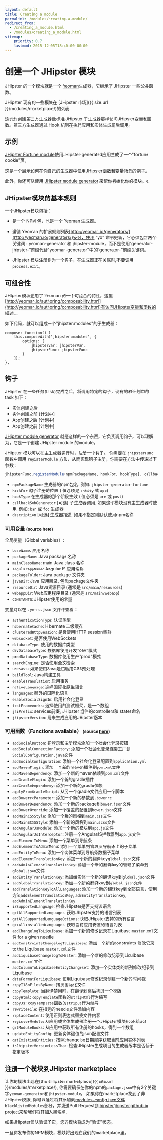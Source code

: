 ```yaml
---
layout: default
title: Creating a module
permalink: /modules/creating-a-module/
redirect_from:
  - /creating_a_module.html
  - /modules/creating_a_module.html
sitemap:
    priority: 0.7
    lastmod: 2015-12-05T18:40:00-00:00
---
```


# <i class="fa fa-cube"></i> 创建一个 JHipster 模块  

JHipster 的一个模块就是一个 [Yeoman](http://yeoman.io/authoring/composability.html)生成器，它继承了 JHipster 一些公共函数。

JHipster 现有的一些模块在 [JHipster 市场]({{ site.url }}/modules/marketplace/)的列表.

这允许创建第三方生成器像标准 JHipster 子生成器那样访问JHipster变量和函数。第三方生成器通过 Hook 机制在执行应用和实体生成前后调用。

## 示例 

[JHipster Fortune module](https://github.com/jdubois/generator-jhipster-fortune)使用JHipster-generated应用生成了一个"fortune cookie"页。

这是一个展示如何在你自己的生成器中使用JHipster函数和变量场景的例子。

此外，你还可以使用 [JHipster module generator](https://github.com/jhipster/generator-jhipster-module) 来帮你初始化你的模块。e.

## JHipster模块的基本规则

一个JHipster模块包括：

- 是一个 NPM 包，也是一个 Yeoman 生成器。

- 遵循 Yeoman 的扩展规则列表[http://yeoman.io/generators/](http://yeoman.io/generators/)安装，使用 "yo" 命令更新，它必须包含两个关键词 : yeoman-generator 和 jhipster-module，而不是使用“generator-jhipster-”前缀代替"yeoman-generator"中的“generator-”前缀关键词。

- JHipster 模块注册作为一个钩子，在生成器正在关联时,不要调用 `process.exit`。

## 可组合性

JHipster模块使用了 Yeoman 的一个可组合的特性，这里[http://yeoman.io/authoring/composability.html](http://yeoman.io/authoring/composability.html)有访问JHipster变量和函数的描述。

如下代码，就可以组成一个"jhipster:modules"的子生成器：


    compose: function() {
        this.composeWith('jhipster:modules', {
            options: {
                jhipsterVar: jhipsterVar,
                jhipsterFunc: jhipsterFunc
            }
        });
    },

## 钩子

JHipster 在一些任务(task)完成之后，将调用特定的钩子，现有的和计划中的 task 如下：

- 实体创建之后 
- 实体创建之前 [计划中]
- App创建之后 [计划中]
- App创建之前 [计划中]

[JHipster module generator](https://github.com/jhipster/generator-jhipster-module) 就是这样的一个东西，它负责调用钩子，可以理解为，它是一个创建 JHipster module 的module。

JHipster 模块可以在主生成器运行时，注册一个钩子。 你需要在  `jhipsterFunc`  函数中调用 `registerModule`  方法，从而实现钩子注册，你需要在方法中传递以下参数：
 

```javascript
jhipsterFunc.registerModule(npmPackageName, hookFor, hookType[, callbackSubGenerator[, description]])
```

- `npmPackageName` 生成器的npm包名. 例如: `jhipster-generator-fortune`
- `hookFor` 勾子注册的位置 ( 值必须是 `entity` 或 `app`)
- `hookType` 在生成器的那个阶段生效 ( 值必须是 `pre` 或 `post`)
- `callbackSubGenerator` [可选] 子生成器调用, 如果这个模块没有主生成器时使用, 例如: `bar` 或 `foo` 生成器
- `description` [可选] 生成器描述, 如果不指定则默认使用npm名称

### 可用变量 <small>(source <a href="https://github.com/jhipster/generator-jhipster/blob/master/generators/modules/index.js" target="_blank">here</a>)</small>

全局变量（Global variables）:

- `baseName`: 应用名称
- `packageName`: Java package 名称
- `mainClassName`: main Java class 名称
- `angularAppName`: AngularJS 应用名称
- `packageFolder`: Java package 文件夹
- `javaDir`: Java 应用目录, 包含package文件夹
- `resourceDir`: Java资源目录 (通常是 `src/main/resources`)
- `webappDir`: Web应用程序目录 (通常是 `src/main/webapp`)
- `CONSTANTS`: JHipster使用的常量

变量可以在 `.yo-rc.json` 文件中查看：

- `authenticationType`: 认证类型
- `hibernateCache`: Hibernate 二级缓存
- `clusteredHttpSession`: 是否使用HTTP session集群
- `websocket`: 是否使用WebSockets
- `databaseType`: 使用的数据库类型
- `devDatabaseType`: 数据库使用开发"dev"模式
- `prodDatabaseType`: 数据库使用生产"prod"模式
- `searchEngine`: 是否使用全文检索
- `useSass`: 如果使用Sass是否启用CSS预处理
- `buildTool`: Java构建工具
- `enableTranslation`: 启用事务
- `nativeLanguage`: 选择国际化原生语言
- `languages`: 额外的国际化语言
- `enableSocialSignIn`: 启用社会化登录
- `testFrameworks`: 选择使用的测试框架，是一个数组
- `jhiPrefix`: services前缀, JHipster 组件的controllers和 states命名
- `jhipsterVersion`: 用来生成应用的JHipster版本

### 可用函数（Functions available） <small>(source <a href="https://github.com/jhipster/generator-jhipster/blob/master/generators/generator-base.js" target="_blank">here</a>)</small>

- `addSocialButton`: 在登录和注册模块添加一个社会化登录按钮
- `addSocialConnectionFactory`: 添加一个社会化登录连接工厂到`SocialConfiguration.java`文件
- `addSocialConfiguration`: 添加一个社会化登录配置到`application.yml`
- `addMavenPlugin`: 添加一个新的maven插件到`pom.xml`文件
- `addMavenDependency`: 添加一个新的maven依赖到`pom.xml`文件
- `addGradlePlugin`: 添加一个新的gradle插件
- `addGradleDependency`: 添加一个新的gradle依赖
- `applyFromGradleScript`: 从另一个gradle文件应用一个脚本
- `addBowerrcParameter`: 添加一个新的参数到`.bowerrc`
- `addBowerDependency`: 添加一个新的package到`bower.json`文件
- `addBowerOverride`: 添加一个覆盖的配置到`bower.json`文件
- `addMainCSSStyle`: 添加一个新的风格到`main.css`文件
- `addMainSCSSStyle`: 添加一个新的风格到`main.scss`文件
- `addAngularJsModule`: 添加一个新的模块到`app.js`文件
- `addAngularJsInterceptor`: 注册一个AngularJS拦截器到`app.js`文件
- `addElementToMenu`: 添加一个菜单到导航条
- `addElementToAdminMenu`: 添加一个菜单到管理员导航条上的子菜单
- `addEntityToMenu`: 添加一个实体菜单到导航条数据子菜单
- `addElementTranslationKey`: 添加一个新的翻译key`global.json`文件
- `addAdminElementTranslationKey`: 添加一个新的翻译key的管理子菜单到`global.json`文件
- `addEntityTranslationKey`: 添加给实体一个新的翻译key到`global.json`文件
- `addGlobalTranslationKey`: 添加一个新的翻译key到`global.json`文件
- `addTranslationKeyToAllLanguages`: 添加一个新的翻译key到全部语言，使用方法`addElementTranslationKey`, `addEntityTranslationKey`, `addAdminElementTranslationKey`
- `isSupportedLanguage`: 检查JHipster是否支持该语言
- `getAllSupportedLanguages`: 获取Jhipster支持的语言列表
- `getAllSupportedLanguageOptions`: 获取JHipster支持的所有语言
- `getAllInstalledLanguages`: 获取当前应用安装的语言列表
- `addChangelogToLiquibase`: 添加一个新的修改记录在Liquibase `master.xml`文件 for a given needle
- `addConstraintsChangelogToLiquibase`: 添加一个新的constraints 修改记录to the Liquibase `master.xml`文件
- `addLiquibaseChangelogToMaster`: 添加一个新的修改记录到Liquibase `master.xml`文件
- `addColumnToLiquibaseEntityChangeset`: 添加一个实体类的新列修改纪录到Liquibase
- `dateFormatForLiquibase`: 使用Liquibase修改纪录创建一个新的时间戳
- `copyI18nFilesByName`: 拷贝国际化文件
- `copyTemplate`: 当翻译禁用时，在翻译剥离后拷贝一个模版
- `copyHtml`: `copyTemplate`函数的`stripHtml`行为缩写
- `copyJs`: `copyTemplate`函数的`stripJs`行为缩写
- `rewriteFile`: 在指定的needle文件添加内容
- `replaceContent`: 使用正则表达式替换文件内容
- `registerModule`: 从应用或实体生成器注册一个JHipster模块hook给act
- `getModuleHooks`: 从应用中获取所有注册的hooks，得到一个数组
- `updateEntityConfig`: 更新实体键值的json配置文件
- `getExistingEntities`: 按照changelog日期顺序获取当前应用实体列表
- `isJhipsterVersionLessThan`: 检查JHipster生成项目的生成器版本是否低于指定版本


## 注册一个模块到JHipster marketplace 

让你的模块出现在[the JHipster marketplace]({{ site.url }}/modules/marketplace/), 你需要确保在你的npm的`package.json`中有2个关键字`yeoman-generator`和`jhipster-module`。
如果你在marketplace找到了非JHipster模版, 你可以通过将其添加到[modules-config.json文件](https://github.com/jhipster/jhipster.github.io/blob/master/modules/marketplace/data/modules-config.json)`blacklistedModules`部分，并发送Pull Request到[jhipster/jhipster.github.io project](https://github.com/jhipster/jhipster.github.io)来帮我们将其加入黑名单.

如果JHipster团队验证了它，您的模块将成为“验证”状态。

一旦你发布你的NPM模块，模块将出现在我们的marketplace里。
